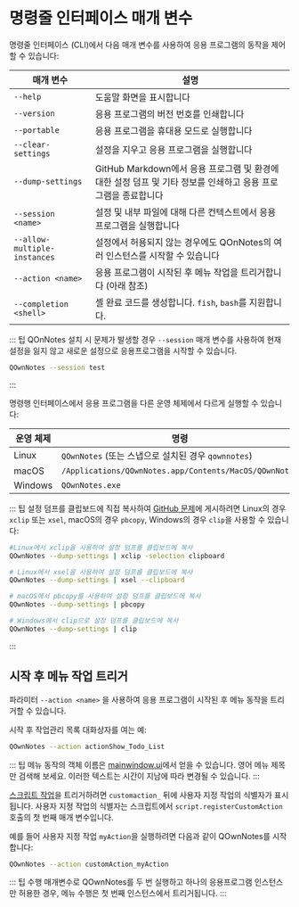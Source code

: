 # 명령줄 인터페이스 매개 변수

명령줄 인터페이스 (CLI)에서 다음 매개 변수를 사용하여 응용 프로그램의 동작을 제어할 수 있습니다:

| 매개 변수                        | 설명                                                                    |
| ---------------------------- | --------------------------------------------------------------------- |
| `--help`                     | 도움말 화면을 표시합니다                                                         |
| `--version`                  | 응용 프로그램의 버전 번호를 인쇄합니다                                                 |
| `--portable`                 | 응용 프로그램을 휴대용 모드로 실행합니다                                                |
| `--clear-settings`           | 설정을 지우고 응용 프로그램을 실행합니다                                                |
| `--dump-settings`            | GitHub Markdown에서 응용 프로그램 및 환경에 대한 설정 덤프 및 기타 정보를 인쇄하고 응용 프로그램을 종료합니다 |
| `--session <name>`     | 설정 및 내부 파일에 대해 다른 컨텍스트에서 응용 프로그램을 실행합니다                               |
| `--allow-multiple-instances` | 설정에서 허용되지 않는 경우에도 QOnNotes의 여러 인스턴스를 시작할 수 있습니다                       |
| `--action <name>`      | 응용 프로그램이 시작된 후 메뉴 작업을 트리거합니다 (아래 참조)                                  |
| `--completion <shell>` | 셸 완료 코드를 생성합니다. `fish`, `bash`를 지원합니다.                                |

::: 팁 QOnNotes 설치 시 문제가 발생할 경우 `--session` 매개 변수를 사용하여 현재 설정을 잃지 않고 새로운 설정으로 응용프로그램을 시작할 수 있습니다.

```bash
QOwnNotes --session test
```

:::

명령행 인터페이스에서 응용 프로그램을 다른 운영 체제에서 다르게 실행할 수 있습니다:

| 운영 체제   | 명령                                                     |
| ------- | ------------------------------------------------------ |
| Linux   | `QOwnNotes` (또는 스냅으로 설치된 경우 `qownnotes`)               |
| macOS   | `/Applications/QOwnNotes.app/Contents/MacOS/QOwnNotes` |
| Windows | `QOwnNotes.exe`                                        |

::: 팁 설정 덤프를 클립보드에 직접 복사하여 [GitHub 문제](https://github.com/pbek/QOwnNotes/issues)에 게시하려면 Linux의 경우 `xclip` 또는 `xsel`, macOS의 경우 `pbcopy`, Windows의 경우 `clip`을 사용할 수 있습니다:

```bash
#Linux에서 xclip을 사용하여 설정 덤프를 클립보드에 복사
QOwnNotes --dump-settings | xclip -selection clipboard

# Linux에서 xsel을 사용하여 설정 덤프를 클립보드에 복사
QOwnNotes --dump-settings | xsel --clipboard

# macOS에서 pbcopy를 사용하여 설정 덤프를 클립보드에 복사
QOwnNotes --dump-settings | pbcopy

# Windows에서 clip으로 설정 덤프를 클립보드에 복사
QOwnNotes --dump-settings | clip
```

:::

## 시작 후 메뉴 작업 트리거

파라미터 `--action <name>` 을 사용하여 응용 프로그램이 시작된 후 메뉴 동작을 트리거할 수 있습니다.

시작 후 작업관리 목록 대화상자를 여는 예:

```bash
QOwnNotes --action actionShow_Todo_List
```

::: 팁 메뉴 동작의 객체 이름은 [mainwindow.ui](https://github.com/pbek/QOwnNotes/blob/main/src/mainwindow.ui)에서 얻을 수 있습니다. 영어 메뉴 제목만 검색해 보세요. 이러한 텍스트는 시간이 지남에 따라 변경될 수 있습니다. :::

[스크립트 작업](../scripting/methods-and-objects.md#registering-a-custom-action)을 트리거하려면 `customaction_` 뒤에 사용자 지정 작업의 식별자가 표시됩니다. 사용자 지정 작업의 식별자는 스크립트에서 `script.registerCustomAction` 호출의 첫 번째 매개 변수입니다.

예를 들어 사용자 지정 작업 `myAction`을 실행하려면 다음과 같이 QOwnNotes를 시작합니다:

```bash
QOwnNotes --action customAction_myAction
```

::: 팁
수행 매개변수로 QOwnNotes를 두 번 실행하고 하나의 응용프로그램 인스턴스만 허용한 경우, 메뉴 수행은 첫 번째 인스턴스에서 트리거됩니다.
:::
